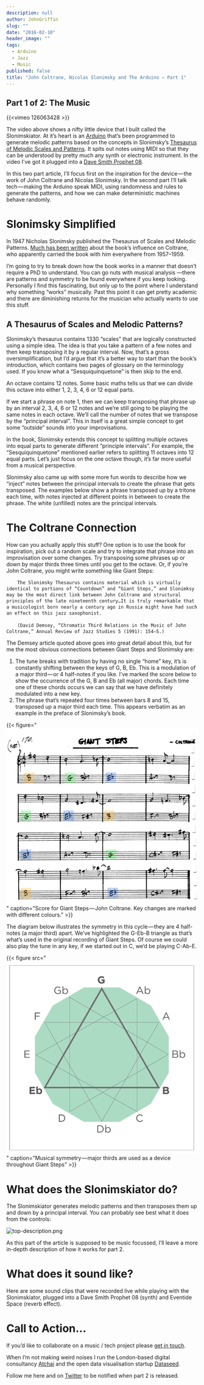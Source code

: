 ```yaml
---
description: null
author: JohnGriffin
slug: ""
date: "2016-02-10"
header_image: ""
tags: 
  - Arduino
  - Jazz
  - Music
published: false
title: "John Coltrane, Nicolas Slonimsky and The Arduino — Part 1"
---
```


## Part 1 of 2: The Music

{{<vimeo 126063428 >}}

The video above shows a nifty little device that I built called the Slonimskiator. At it’s heart is an [Arduino](https://www.arduino.cc/) that’s been programmed to generate melodic patterns based on the concepts in Slonimsky’s [Thesaurus of Melodic Scales and Patterns](http://www.amazon.com/Thesaurus-Scales-Melodic-Patterns-Text/dp/082561449X). It spits out notes using MIDI so that they can be understood by pretty much any synth or electronic instrument. In the video I’ve got it plugged into a [Dave Smith Prophet 08](http://www.davesmithinstruments.com/product/prophet-08-keyboard-2/).

In this two part article, I’ll focus first on the inspiration for the device — the work of John Coltrane and Nicolas Slonimsky. In the second part I’ll talk tech — making the Arduino speak MIDI, using randomness and rules to generate the patterns, and how we can make deterministic machines behave randomly.

# Slonimsky Simplified

In 1947 Nicholas Slonimsky published the Thesaurus of Scales and Melodic Patterns. [Much has been written](http://digital.library.unt.edu/ark:/67531/metadc4348/m2/1/high_res_d/dissertation.pdf) about the book’s influence on Coltrane, who apparently carried the book with him everywhere from 1957–1959.

I’m going to try to break down how the book works in a manner that doesn’t require a PhD to understand. You can go nuts with musical analysis —there are patterns and symmetry to be found everywhere if you keep looking. Personally I find this fascinating, but only up to the point where I understand why something “works” musically. Past this point it can get pretty academic and there are diminishing returns for the musician who actually wants to use this stuff.

## A Thesaurus of Scales and Melodic Patterns?

Slonimsky’s thesaurus contains 1330 “scales” that are logically constructed using a simple idea. The idea is that you take a pattern of a few notes and then keep transposing it by a regular interval. Now, that’s a gross oversimplification, but I’d argue that it’s a better way to start than the book’s introduction, which contains two pages of glossary on the terminology used. If you know what a “Sesquiquinquetone” is then skip to the end.

An octave contains 12 notes. Some basic maths tells us that we can divide this octave into either 1, 2, 3, 4, 6 or 12 equal parts.



If we start a phrase on note 1, then we can keep transposing that phrase up by an interval 2, 3, 4, 6 or 12 notes and we’re still going to be playing the same notes in each octave. We’ll call the number of notes that we transpose by the “principal interval”. This in itself is a great simple concept to get some “outside” sounds into your improvisations.

In the book, Slonimsky extends this concept to splitting multiple octaves into equal parts to generate different “principle intervals”. For example, the “Sesquiquinquetone” mentioned earlier refers to splitting 11 octaves into 12 equal parts. Let’s just focus on the one octave though, it’s far more useful from a musical perspective.

Slonimsky also came up with some more fun words to describe how we “inject” notes between the principal intervals to create the phrase that gets transposed. The examples below show a phrase transposed up by a tritone each time, with notes injected at different points in between to create the phrase. The white (unfilled) notes are the principal intervals.

# The Coltrane Connection

How can you actually apply this stuff? One option is to use the book for inspiration, pick out a random scale and try to integrate that phrase into an improvisation over some changes. Try transposing some phrases up or down by major thirds three times until you get to the octave. Or, if you’re John Coltrane, you might write something like Giant Steps:



        The Slonimsky Thesaurus contains material which is virtually identical to portions of “Countdown” and “Giant Steps,” and Slonimksy may be the most direct link between John Coltrane and structural principles of the late nineteenth century…It is truly remarkable that a musicologist born nearly a century ago in Russia might have had such an effect on this jazz saxophonist.
        
        (David Demsey, “Chromatic Third Relations in the Music of John Coltrane,” Annual Review of Jazz Studies 5 (1991): 154–5.)

The Demsey article quoted above goes into great detail about this, but for me the most obvious connections between Giant Steps and Slonimsky are:

1. The tune breaks with tradition by having no single “home” key, it’s is constantly shifting between the keys of G, B, Eb. This is a modulation of a major third — or 4 half-notes if you like. I’ve marked the score below to show the occurrence of the G, B and Eb (all major) chords. Each time one of these chords occurs we can say that we have definitely modulated into a new key.
2. The phrase that’s repeated four times between bars 8 and 15, transposed up a major third each time. This appears verbatim as an example in the preface of Slonimsky’s book.

{{< figure="![giant-steps-keys.png](/images/giant-steps-keys.png)" caption="Score for Giant Steps — John Coltrane. Key changes are marked with different colours." >}}

The diagram below illustrates the symmetry in this cycle — they are 4 half-notes (a major third) apart. We’ve highlighted the G-Eb-B triangle as that’s what’s used in the original recording of Giant Steps. Of course we could also play the tune in any key, if we started out in C, we’d be playing C-Ab-E.

{{< figure src="![major-thirds-giant-steps.png](/images/major-thirds-giant-steps.png)" caption="Musical symmetry — major thirds are used as a device throughout Giant Steps" >}}

# What does the Slonimskiator do?

The Slonimskiator generates melodic patterns and then transposes them up and down by a principal interval. You can probably see best what it does from the controls:

![top-description.png]({{site.baseurl}}/images/top-description.png)

As this part of the article is supposed to be music focussed, I’ll leave a more in-depth description of how it works for part 2.

# What does it sound like?

Here are some sound clips that were recorded live while playing with the Slonimskiator, plugged into a Dave Smith Prophet 08 (synth) and Eventide Space (reverb effect).



# Call to Action…

If you’d like to collaborate on a music / tech project please [get in touch](mailto:john@atchai.com).

When I’m not making weird noises I run the London-based digital consultancy [Atchai](http://atchai.com/) and the open data visualisation startup [Dataseed](https://getdataseed.com/).

Follow me here and on [Twitter](https://twitter.com/johngriffin) to be notified when part 2 is released.
